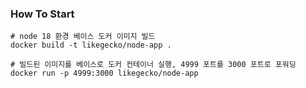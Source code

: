 ### How To Start

```shell
# node 18 환경 베이스 도커 이미지 빌드
docker build -t likegecko/node-app .

# 빌드된 이미지를 베이스로 도커 컨테이너 실행, 4999 포트를 3000 포트로 포워딩
docker run -p 4999:3000 likegecko/node-app
```
